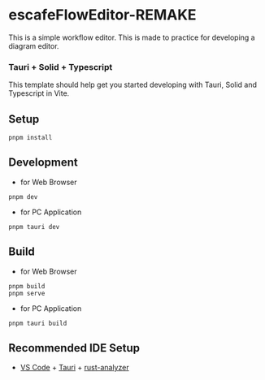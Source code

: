 # escafeFlowEditor-REMAKE

This is a simple workflow editor. This is made to practice for developing a diagram editor.

### Tauri + Solid + Typescript

This template should help get you started developing with Tauri, Solid and Typescript in Vite.

## Setup

```
pnpm install
```

## Development

- for Web Browser

```
pnpm dev
```

- for PC Application

```
pnpm tauri dev
```

## Build

- for Web Browser

```
pnpm build
pnpm serve
```

- for PC Application

```
pnpm tauri build
```

## Recommended IDE Setup

- [VS Code](https://code.visualstudio.com/) + [Tauri](https://marketplace.visualstudio.com/items?itemName=tauri-apps.tauri-vscode) + [rust-analyzer](https://marketplace.visualstudio.com/items?itemName=rust-lang.rust-analyzer)
